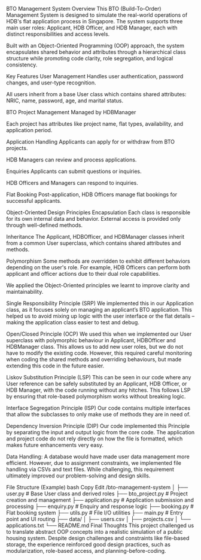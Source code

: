 BTO Management System
Overview
This BTO (Build-To-Order) Management System is designed to simulate the real-world operations of HDB's flat application process in Singapore. The system supports three main user roles: Applicant, HDB Officer, and HDB Manager, each with distinct responsibilities and access levels.

Built with an Object-Oriented Programming (OOP) approach, the system encapsulates shared behavior and attributes through a hierarchical class structure while promoting code clarity, role segregation, and logical consistency.

Key Features
User Management
Handles user authentication, password changes, and user-type recognition.

All users inherit from a base User class which contains shared attributes: NRIC, name, password, age, and marital status.

BTO Project Management
Managed by HDBManager

Each project has attributes like project name, flat types, availability, and application period.

Application Handling
Applicants can apply for or withdraw from BTO projects.

HDB Managers can review and process applications.

Enquiries
Applicants can submit questions or inquiries.

HDB Officers and Managers can respond to inquiries.

Flat Booking
Post-application, HDB Officers manage flat bookings for successful applicants.

Object-Oriented Design Principles
Encapsulation
Each class is responsible for its own internal data and behavior. External access is provided only through well-defined methods.

Inheritance
The Applicant, HDBOfficer, and HDBManager classes inherit from a common User superclass, which contains shared attributes and methods.

Polymorphism
Some methods are overridden to exhibit different behaviors depending on the user's role. For example, HDB Officers can perform both applicant and officer actions due to their dual role capabilities.

We applied the Object-Oriented principles we learnt to improve clarity and maintainability.

Single Responsibility Principle (SRP)
We implemented this in our Application class, as it focuses solely on managing an applicant’s BTO application. This helped us to avoid mixing up logic with the user interface or the flat details – making the application class easier to test and debug.

Open/Closed Principle (OCP)
We used this when we implemented our User superclass with polymorphic behaviour in Applicant, HDBOfficer and HDBManager class. This allows us to add new user roles, but we do not have to modify the existing code. However, this required careful monitoring when coding the shared methods and overriding behaviours, but made extending this code in the future easier.

Liskov Substitution Principle (LSP)
This can be seen in our code where any User reference can be safely substituted by an Applicant, HDB Officer, or HDB Manager, with the code running without any hitches. This follows LSP by ensuring that role-based polymorphism works without breaking logic. 

Interface Segregation Principle (ISP)
Our code contains multiple interfaces that allow the subclasses to only make use of methods they are in need of. 

Dependency Inversion Principle (DIP)
Our code implemented this Principle by separating the input and output logic from the core code. The application and project code do not rely directly on how the file is formatted, which makes future enhancements very easy. 

Data Handling: A database would have made user data management more efficient. However, due to assignment constraints, we implemented file handling via CSVs and text files. While challenging, this requirement ultimately improved our problem-solving and design skills.

File Structure (Example)
bash
Copy
Edit
/bto-management-system
│
├── user.py               # Base User class and derived roles
├── bto_project.py        # Project creation and management
├── application.py        # Application submission and processing
├── enquiry.py            # Enquiry and response logic
├── booking.py            # Flat booking system
├── utils.py              # File I/O utilities
├── main.py               # Entry point and UI routing
├── data/
│   ├── users.csv
│   ├── projects.csv
│   └── applications.txt
└── README.md
Final Thoughts
This project challenged us to translate abstract OOP concepts into a realistic simulation of a public housing system. Despite design challenges and constraints like file-based storage, the experience reinforced good design practices, such as modularization, role-based access, and planning-before-coding.

